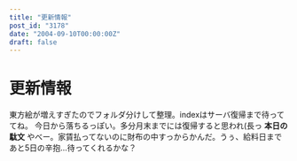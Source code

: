 ```yaml
---
title: "更新情報"
post_id: "3178"
date: "2004-09-10T00:00:00Z"
draft: false
---
```


# 更新情報

東方絵が増えすぎたのでフォルダ分けして整理。indexはサーバ復帰まで待っててね。 今日から落ちるっぽい。多分月末までには復帰すると思われ(長っ **本日の駄文** やべー。家賃払ってないのに財布の中すっからかんだ。うぅ、給料日まであと5日の辛抱…待ってくれるかな？
